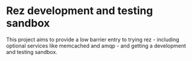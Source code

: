 # Rez development and testing sandbox

This project aims to provide a low barrier entry to trying rez - including optional
services like memcached and amqp - and getting a development and testing sandbox.

